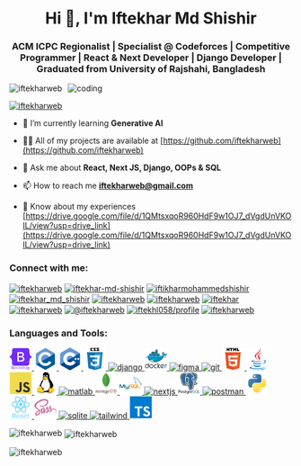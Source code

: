<h1 align="center">Hi 👋, I'm Iftekhar Md Shishir</h1>
<h3 align="center">ACM ICPC Regionalist | Specialist @ Codeforces | Competitive Programmer | React & Next Developer | Django Developer | Graduated from University of Rajshahi, Bangladesh</h3>

<img align="right" alt="coding" width="400" src="https://cdn.dribbble.com/users/1162077/screenshots/3848914/programmer.gif"/>

<p align="left"> <img src="https://komarev.com/ghpvc/?username=iftekharweb&label=Profile%20views&color=0e75b6&style=flat" alt="iftekharweb" /> </p>

<p align="left"> <a href="https://twitter.com/iftekharweb" target="blank"><img src="https://img.shields.io/twitter/follow/iftekharweb?logo=twitter&style=for-the-badge" alt="iftekharweb" /></a> </p>

- 🌱 I’m currently learning **Generative AI**

- 👨‍💻 All of my projects are available at [https://github.com/iftekharweb](https://github.com/iftekharweb)

- 💬 Ask me about **React, Next JS, Django, OOPs & SQL**

- 📫 How to reach me **iftekharweb@gmail.com**

- 📄 Know about my experiences [https://drive.google.com/file/d/1QMtsxqoR960HdF9w1OJ7_dVgdUnVKOIL/view?usp=drive_link](https://drive.google.com/file/d/1QMtsxqoR960HdF9w1OJ7_dVgdUnVKOIL/view?usp=drive_link)

<h3 align="left">Connect with me:</h3>
<p align="left">
<a href="https://twitter.com/iftekharweb" target="blank"><img align="center" src="https://raw.githubusercontent.com/rahuldkjain/github-profile-readme-generator/master/src/images/icons/Social/twitter.svg" alt="iftekharweb" height="30" width="40" /></a>
<a href="https://linkedin.com/in/iftekhar-md-shishir" target="blank"><img align="center" src="https://raw.githubusercontent.com/rahuldkjain/github-profile-readme-generator/master/src/images/icons/Social/linked-in-alt.svg" alt="iftekhar-md-shishir" height="30" width="40" /></a>
<a href="https://fb.com/iftikharmohammedshishir" target="blank"><img align="center" src="https://raw.githubusercontent.com/rahuldkjain/github-profile-readme-generator/master/src/images/icons/Social/facebook.svg" alt="iftikharmohammedshishir" height="30" width="40" /></a>
<a href="https://instagram.com/iftekhar_md_shishir" target="blank"><img align="center" src="https://raw.githubusercontent.com/rahuldkjain/github-profile-readme-generator/master/src/images/icons/Social/instagram.svg" alt="iftekhar_md_shishir" height="30" width="40" /></a>
<a href="https://www.codechef.com/users/iftekharweb" target="blank"><img align="center" src="https://cdn.jsdelivr.net/npm/simple-icons@3.1.0/icons/codechef.svg" alt="iftekharweb" height="30" width="40" /></a>
<a href="https://www.hackerrank.com/iftekharweb" target="blank"><img align="center" src="https://raw.githubusercontent.com/rahuldkjain/github-profile-readme-generator/master/src/images/icons/Social/hackerrank.svg" alt="iftekharweb" height="30" width="40" /></a>
<a href="https://codeforces.com/profile/iftekhar" target="blank"><img align="center" src="https://raw.githubusercontent.com/rahuldkjain/github-profile-readme-generator/master/src/images/icons/Social/codeforces.svg" alt="iftekhar" height="30" width="40" /></a>
<a href="https://www.leetcode.com/iftekharweb" target="blank"><img align="center" src="https://raw.githubusercontent.com/rahuldkjain/github-profile-readme-generator/master/src/images/icons/Social/leet-code.svg" alt="iftekharweb" height="30" width="40" /></a>
<a href="https://www.hackerearth.com/@iftekharweb" target="blank"><img align="center" src="https://raw.githubusercontent.com/rahuldkjain/github-profile-readme-generator/master/src/images/icons/Social/hackerearth.svg" alt="@iftekharweb" height="30" width="40" /></a>
<a href="https://auth.geeksforgeeks.org/user/iftekhl058/profile" target="blank"><img align="center" src="https://raw.githubusercontent.com/rahuldkjain/github-profile-readme-generator/master/src/images/icons/Social/geeks-for-geeks.svg" alt="iftekhl058/profile" height="30" width="40" /></a>
<a href="https://www.topcoder.com/members/iftekharweb" target="blank"><img align="center" src="https://raw.githubusercontent.com/rahuldkjain/github-profile-readme-generator/master/src/images/icons/Social/topcoder.svg" alt="iftekharweb" height="30" width="40" /></a>
</p>

<h3 align="left">Languages and Tools:</h3>
<p align="left"> <a href="https://getbootstrap.com" target="_blank" rel="noreferrer"> <img src="https://raw.githubusercontent.com/devicons/devicon/master/icons/bootstrap/bootstrap-plain-wordmark.svg" alt="bootstrap" width="40" height="40"/> </a> <a href="https://www.cprogramming.com/" target="_blank" rel="noreferrer"> <img src="https://raw.githubusercontent.com/devicons/devicon/master/icons/c/c-original.svg" alt="c" width="40" height="40"/> </a> <a href="https://www.w3schools.com/cpp/" target="_blank" rel="noreferrer"> <img src="https://raw.githubusercontent.com/devicons/devicon/master/icons/cplusplus/cplusplus-original.svg" alt="cplusplus" width="40" height="40"/> </a> <a href="https://www.w3schools.com/css/" target="_blank" rel="noreferrer"> <img src="https://raw.githubusercontent.com/devicons/devicon/master/icons/css3/css3-original-wordmark.svg" alt="css3" width="40" height="40"/> </a> <a href="https://www.djangoproject.com/" target="_blank" rel="noreferrer"> <img src="https://cdn.worldvectorlogo.com/logos/django.svg" alt="django" width="40" height="40"/> </a> <a href="https://www.docker.com/" target="_blank" rel="noreferrer"> <img src="https://raw.githubusercontent.com/devicons/devicon/master/icons/docker/docker-original-wordmark.svg" alt="docker" width="40" height="40"/> </a> <a href="https://www.figma.com/" target="_blank" rel="noreferrer"> <img src="https://www.vectorlogo.zone/logos/figma/figma-icon.svg" alt="figma" width="40" height="40"/> </a> <a href="https://git-scm.com/" target="_blank" rel="noreferrer"> <img src="https://www.vectorlogo.zone/logos/git-scm/git-scm-icon.svg" alt="git" width="40" height="40"/> </a> <a href="https://www.w3.org/html/" target="_blank" rel="noreferrer"> <img src="https://raw.githubusercontent.com/devicons/devicon/master/icons/html5/html5-original-wordmark.svg" alt="html5" width="40" height="40"/> </a> <a href="https://www.java.com" target="_blank" rel="noreferrer"> <img src="https://raw.githubusercontent.com/devicons/devicon/master/icons/java/java-original.svg" alt="java" width="40" height="40"/> </a> <a href="https://developer.mozilla.org/en-US/docs/Web/JavaScript" target="_blank" rel="noreferrer"> <img src="https://raw.githubusercontent.com/devicons/devicon/master/icons/javascript/javascript-original.svg" alt="javascript" width="40" height="40"/> </a> <a href="https://www.linux.org/" target="_blank" rel="noreferrer"> <img src="https://raw.githubusercontent.com/devicons/devicon/master/icons/linux/linux-original.svg" alt="linux" width="40" height="40"/> </a> <a href="https://www.mathworks.com/" target="_blank" rel="noreferrer"> <img src="https://upload.wikimedia.org/wikipedia/commons/2/21/Matlab_Logo.png" alt="matlab" width="40" height="40"/> </a> <a href="https://www.mongodb.com/" target="_blank" rel="noreferrer"> <img src="https://raw.githubusercontent.com/devicons/devicon/master/icons/mongodb/mongodb-original-wordmark.svg" alt="mongodb" width="40" height="40"/> </a> <a href="https://www.mysql.com/" target="_blank" rel="noreferrer"> <img src="https://raw.githubusercontent.com/devicons/devicon/master/icons/mysql/mysql-original-wordmark.svg" alt="mysql" width="40" height="40"/> </a> <a href="https://nextjs.org/" target="_blank" rel="noreferrer"> <img src="https://cdn.worldvectorlogo.com/logos/nextjs-2.svg" alt="nextjs" width="40" height="40"/> </a> <a href="https://www.postgresql.org" target="_blank" rel="noreferrer"> <img src="https://raw.githubusercontent.com/devicons/devicon/master/icons/postgresql/postgresql-original-wordmark.svg" alt="postgresql" width="40" height="40"/> </a> <a href="https://postman.com" target="_blank" rel="noreferrer"> <img src="https://www.vectorlogo.zone/logos/getpostman/getpostman-icon.svg" alt="postman" width="40" height="40"/> </a> <a href="https://www.python.org" target="_blank" rel="noreferrer"> <img src="https://raw.githubusercontent.com/devicons/devicon/master/icons/python/python-original.svg" alt="python" width="40" height="40"/> </a> <a href="https://reactjs.org/" target="_blank" rel="noreferrer"> <img src="https://raw.githubusercontent.com/devicons/devicon/master/icons/react/react-original-wordmark.svg" alt="react" width="40" height="40"/> </a> <a href="https://sass-lang.com" target="_blank" rel="noreferrer"> <img src="https://raw.githubusercontent.com/devicons/devicon/master/icons/sass/sass-original.svg" alt="sass" width="40" height="40"/> </a> <a href="https://www.sqlite.org/" target="_blank" rel="noreferrer"> <img src="https://www.vectorlogo.zone/logos/sqlite/sqlite-icon.svg" alt="sqlite" width="40" height="40"/> </a> <a href="https://tailwindcss.com/" target="_blank" rel="noreferrer"> <img src="https://www.vectorlogo.zone/logos/tailwindcss/tailwindcss-icon.svg" alt="tailwind" width="40" height="40"/> </a> <a href="https://www.typescriptlang.org/" target="_blank" rel="noreferrer"> <img src="https://raw.githubusercontent.com/devicons/devicon/master/icons/typescript/typescript-original.svg" alt="typescript" width="40" height="40"/> </a> </p>

<p><img align="left" src="https://github-readme-stats.vercel.app/api/top-langs?username=iftekharweb&show_icons=true&locale=en&layout=compact" alt="iftekharweb" /></p>

<p>&nbsp;<img align="center" src="https://github-readme-stats.vercel.app/api?username=iftekharweb&show_icons=true&locale=en" alt="iftekharweb" /></p>

<p><img align="center" src="https://github-readme-streak-stats.herokuapp.com/?user=iftekharweb&" alt="iftekharweb" /></p>
